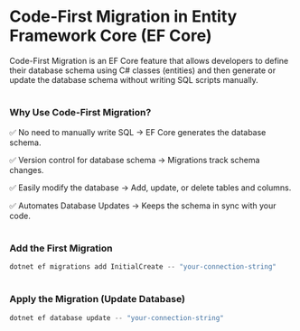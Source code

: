 # Code-First Migration in Entity Framework Core (EF Core)
Code-First Migration is an EF Core feature that allows developers to define their database schema using C# classes (entities) and then generate or update the database schema without writing SQL scripts manually.

# <h3>Why Use Code-First Migration?</h3>
<p>✅ No need to manually write SQL → EF Core generates the database schema.</p>
<p>✅ Version control for database schema → Migrations track schema changes.</p>
<p>✅ Easily modify the database → Add, update, or delete tables and columns.</p>
<p>✅ Automates Database Updates → Keeps the schema in sync with your code.</p>

# <h3>Add the First Migration</h3>
```csharp
dotnet ef migrations add InitialCreate -- "your-connection-string"
```

# <h3>Apply the Migration (Update Database)</h3>
```csharp
dotnet ef database update -- "your-connection-string"
```
